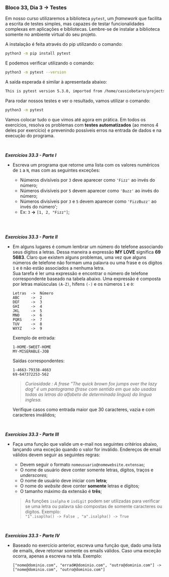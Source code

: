 ### Bloco 33, Dia 3 -> 	Testes

Em nosso curso utilizaremos a biblioteca `pytest`, um _framework_ que facilita a escrita de testes simples, mas capazes de testar funcionalidades complexas em aplicações e bibliotecas. Lembre-se de instalar a biblioteca somente no ambiente virtual do seu projeto.

A instalação é feita através do pip utilizando o comando:
```bash
python3 -m pip install pytest
```

E podemos verificar utilizando o comando:
```bash
python3 -m pytest --version
```

A saída esperada é similar à apresentada abaixo:
```bash
This is pytest version 5.3.0, imported from /home/cassiobotaro/projects/gerenciador-tarefas/.venv/lib/python3.8/site-packages/pytest.py
```

Para rodar nossos testes e ver o resultado, vamos utilizar o comando:
```bash
python3 -m pytest
```

Vamos colocar tudo o que vimos até agora em prática. Em todos os exercícios, resolva os problemas com **testes automatizados** (ao menos 4 deles por exercício) e prevenindo possíveis erros na entrada de dados e na execução do programa.

<br>

_**Exercícios 33.3 - Parte I**_

 - Escreva um programa que retorne uma lista com os valores numéricos de `1` a `N`, mas com as seguintes exceções:

     - Números divisíveis por `3` deve aparecer como `'Fizz'` ao invés do número;
     - Números divisíveis por `5` devem aparecer como `'Buzz'` ao invés do número;
     - Números divisíveis por `3` e `5` devem aparecer como `'FizzBuzz'` ao invés do número';
     - Ex: `3` **->** `[1, 2, "Fizz"]`; <br><br>

<br>

_**Exercícios 33.3 - Parte II**_

 - Em alguns lugares é comum lembrar um número do telefone associando seus dígitos a letras. Dessa maneira a expressão **MY LOVE** significa **69 5683**. Claro que existem alguns problemas, uma vez que alguns números de telefone não formam uma palavra ou uma frase e os dígitos `1` e `0` não estão associados a nenhuma letra. <br>
 Sua tarefa é ler uma expressão e encontrar o número de telefone correspondente baseado na tabela abaixo. Uma expressão é composta por letras maiúsculas `(A-Z)`, hifens `(-)` e os números `1` e `0`:
    ```
    Letras  ->  Número
    ABC     ->  2
    DEF     ->  3
    GHI     ->  4
    JKL     ->  5
    MNO     ->  6
    PQRS    ->  7
    TUV     ->  8
    WXYZ    ->  9
    ```

    Exemplo de entrada:
    ```
    1-HOME-SWEET-HOME
    MY-MISERABLE-JOB
    ```

    Saídas correspondentes:
    ```
    1-4663-79338-4663
    69-647372253-562
    ```

    > _Curiosidade : A frase "The quick brown fox jumps over the lazy dog" é um pantograma (frase com sentido em que são usadas todas as letras do alfabeto de determinada língua) da língua inglesa._

    Verifique casos como entrada maior que 30 caracteres, vazia e com caracteres inválidos;


<br>

_**Exercícios 33.3 - Parte III**_

 - Faça uma função que valide um e-mail nos seguintes critérios abaixo, lançando uma exceção quando o valor for inválido. Endereços de email válidos devem seguir as seguintes regras:
   - Devem seguir o formato `nomeusuario@nomewebsite.extensao`;
   - O nome de usuário deve conter somente letras, dígitos, traços e _underscores_;
   - O nome de usuário deve iniciar com **letra**;
   - O nome do _website_ deve conter **somente** letras e dígitos;
   - O tamanho máximo da extensão é **três**;

   > As funções `isalpha` e `isdigit` podem ser utilizadas para verificar se uma letra ou palavra são compostas de somente caracteres ou dígitos. Exemplo: <br>
   `"1".isaplha() -> False , "a".isalpha() -> True`


<br>

_**Exercícios 33.3 - Parte IV**_

 - Baseado no exercício anterior, escreva uma função que, dado uma lista de emails, deve retornar somente os emails válidos. Caso uma exceção ocorra, apenas a escreva na tela. Exemplo: <br>
  
    `["nome@dominio.com", "errad#@dominio.com", "outro@dominio.com"] -> ["nome@dominio.com", "outro@dominio.com"]`
